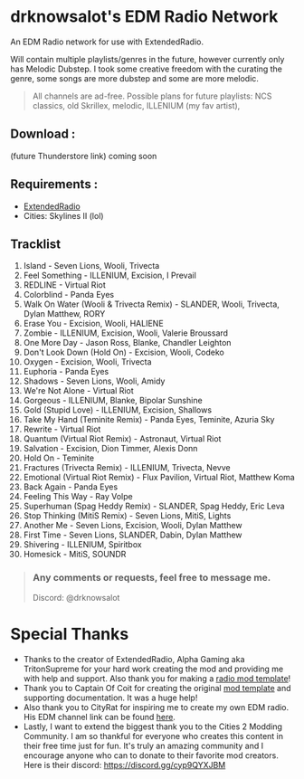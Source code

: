 # drknowsalot's EDM Radio Network
An EDM Radio network for use with ExtendedRadio. 

Will contain multiple playlists/genres in the future, however currently only has Melodic Dubstep. I took some creative freedom with the curating the genre, some songs are more dubstep and some are more melodic.

> All channels are ad-free.
> Possible plans for future playlists: NCS classics, old Skrillex, melodic, ILLENIUM (my fav artist), 

## Download :
(future Thunderstore link) coming soon

## Requirements : 
- [ExtendedRadio](https://github.com/AlphaGaming7780/ExtendedRadio)
- Cities: Skylines II (lol)

## Tracklist
1. Island - Seven Lions, Wooli, Trivecta
2. Feel Something - ILLENIUM, Excision, I Prevail
3. REDLINE - Virtual Riot
4. Colorblind - Panda Eyes
5. Walk On Water (Wooli & Trivecta Remix) - SLANDER, Wooli, Trivecta, Dylan Matthew, RORY
6. Erase You - Excision, Wooli, HALIENE
7. Zombie - ILLENIUM, Excision, Wooli, Valerie Broussard
8. One More Day - Jason Ross, Blanke, Chandler Leighton
9. Don't Look Down (Hold On) - Excision, Wooli, Codeko
10. Oxygen - Excision, Wooli, Trivecta
11. Euphoria - Panda Eyes
12. Shadows - Seven Lions, Wooli, Amidy
13. We're Not Alone - Virtual Riot
14. Gorgeous - ILLENIUM, Blanke, Bipolar Sunshine
15. Gold (Stupid Love) - ILLENIUM, Excision, Shallows
16. Take My Hand (Teminite Remix) - Panda Eyes, Teminite, Azuria Sky
17. Rewrite - Virtual Riot
18. Quantum (Virtual Riot Remix) - Astronaut, Virtual Riot
19. Salvation - Excision, Dion Timmer, Alexis Donn
20. Hold On - Teminite
21. Fractures (Trivecta Remix) - ILLENIUM, Trivecta, Nevve
22. Emotional (Virtual Riot Remix) - Flux Pavilion, Virtual Riot, Matthew Koma
23. Back Again - Panda Eyes
24. Feeling This Way - Ray Volpe
25. Superhuman (Spag Heddy Remix) - SLANDER, Spag Heddy, Eric Leva
26. Stop Thinking (MitiS Remix) - Seven Lions, MitiS, Lights
27. Another Me - Seven Lions, Excision, Wooli, Dylan Matthew
28. First Time - Seven Lions, SLANDER, Dabin, Dylan Matthew
29. Shivering - ILLENIUM, Spiritbox
30. Homesick - MitiS, SOUNDR

> ### Any comments or requests, feel free to message me.
> Discord: @drknowsalot

# Special Thanks

- Thanks to the creator of ExtendedRadio, Alpha Gaming aka TritonSupreme for your hard work creating the mod and providing me with help and support. Also thank you for making a [radio mod template](https://github.com/AlphaGaming7780/MyRadioMod)!
- Thank you to Captain Of Coit for creating the original [mod template](https://github.com/Captain-Of-Coit/cities-skylines-2-mod-template) and supporting documentation. It was a huge help!
- Also thank you to CityRat for inspiring me to create my own EDM radio. His EDM channel link can be found [here](https://thunderstore.io/c/cities-skylines-ii/p/CityRat/CityRatNetwork_EDM/).
- Lastly, I want to extend the biggest thank you to the Cities 2 Modding Community. I am so thankful for everyone who creates this content in their free time just for fun. It's truly an amazing community and I encourage anyone who can to donate to their favorite mod creators. Here is their discord: https://discord.gg/cyp9QYXJBM
